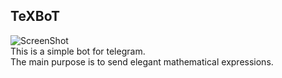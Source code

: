 ## TeXBoT
![ScreenShot](https://raw.githubusercontent.com/AndreaLu/TeXBoT/master/logo.png)      
This is a simple bot for telegram.      
The main purpose is to send elegant mathematical expressions.
